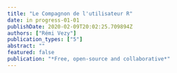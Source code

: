 ```yaml
---
title: "Le Compagnon de l'utilisateur R"
date: in progress-01-01
publishDate: 2020-02-09T20:02:25.709894Z
authors: ["Rémi Vezy"]
publication_types: ["5"]
abstract: ""
featured: false
publication: "*Free, open-source and collaborative*"
---
```


